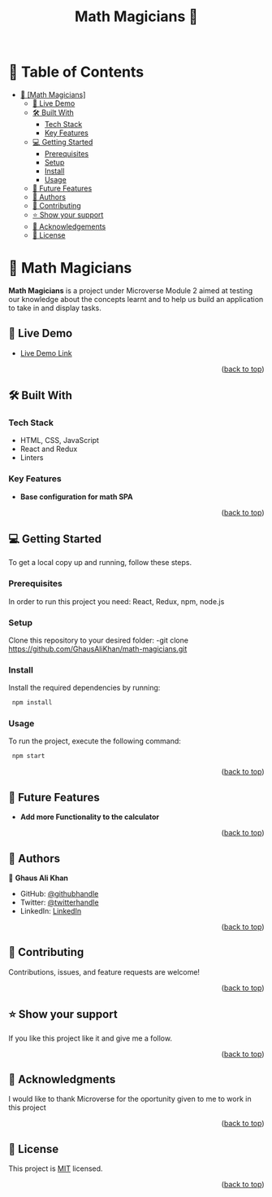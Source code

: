 <a name="readme-top"></a>

<div align="center">
  <h1><b>Math Magicians 🧮</b></h1>
  <br/>
</div>

# 📗 Table of Contents
- [📖 [Math Magicians] ](#React)
  - [🚀 Live Demo](#live-demo)
  - [🛠 Built With](#built-with)
    - [Tech Stack](#tech-stack)
    - [Key Features ](#key-features-)
  - [💻 Getting Started](#getting-started)
    - [Prerequisites](#prerequisites)
    - [Setup](#setup)
    - [Install](#install)
    - [Usage](#usage)
  - [🔭 Future Features](#future-features)
  - [👥 Authors](#authors)
  - [🤝 Contributing](#contributing)
  - [⭐️ Show your support](#support)
  - [🙏 Acknowledgements](#acknowledgements)
  - [📝 License ](#license)

# 📖 Math Magicians <a name="React"></a>

**Math Magicians** is a project under Microverse Module 2 aimed at testing our knowledge about the concepts learnt and to help us build an application to take in and display tasks.

## 🚀 Live Demo <a name="live-demo"></a>

- [Live Demo Link](https://math-magicians-jdkx0kkdw-ghausalikhan.vercel.app/)

<p align="right">(<a href="#readme-top">back to top</a>)</p>

## 🛠 Built With <a name="build-with"></a>

### Tech Stack <a name="tech-stack"></a>

- HTML, CSS, JavaScript
- React and Redux
- Linters

### Key Features <a name="key-features"></a>

- **Base configuration for math SPA**

<p align="right">(<a href="#readme-top">back to top</a>)</p>

## 💻 Getting Started <a name="getting-started"></a>

To get a local copy up and running, follow these steps.

### Prerequisites <a name="prerequisites"></a>

In order to run this project you need: React, Redux, npm, node.js

### Setup <a name="setup"></a>

Clone this repository to your desired folder:
-git clone https://github.com/GhausAliKhan/math-magicians.git

### Install <a name="install"></a>

Install the required dependencies by running:

```sh
 npm install
```

### Usage <a name="usage"></a>

To run the project, execute the following command:

```sh
 npm start
```

<p align="right">(<a href="#readme-top">back to top</a>)</p>

## 🔭 Future Features <a name="future-features"></a>

- **Add more Functionality to the calculator**

<p align="right">(<a href="#readme-top">back to top</a>)</p>

## 👥 Authors <a name="authors"></a>

👤 **Ghaus Ali Khan**

- GitHub: [@githubhandle](https://github.com/GhausAliKhan)
- Twitter: [@twitterhandle](https://twitter.com/GhausKhann)
- LinkedIn: [LinkedIn](https://www.linkedin.com/in/ghaus-ali-khan-2a48aa256/)

<p align="right">(<a href="#readme-top">back to top</a>)</p>

## 🤝 Contributing <a name="contributing"></a>

Contributions, issues, and feature requests are welcome!

<p align="right">(<a href="#readme-top">back to top</a>)</p>

## ⭐️ Show your support <a name="support"></a>

If you like this project like it and give me a follow.

<p align="right">(<a href="#readme-top">back to top</a>)</p>

## 🙏 Acknowledgments <a name="acknowledgements"></a>

I would like to thank Microverse for the oportunity given to me to work in this project

<p align="right">(<a href="#readme-top">back to top</a>)</p>

## 📝 License <a name="license"></a>

This project is [MIT](./LICENSE) licensed.

<p align="right">(<a href="#readme-top">back to top</a>)</p>
